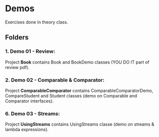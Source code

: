 # Demos
Exercises done in theory class.

## Folders

### 1. Demo 01 - Review:

<p>
    Project <b>Book</b> contains Book and BookDemo classes (YOU DO IT part of review pdf).
</p>

### 2. Demo 02 - Comparable & Comparator:

<p> 
    Project <b>ComparableComparator</b> contains ComparableComparatorDemo, CompareStudent and Student classes (demo on Comparable and Comparator interfaces).
</p>

### 6. Demo 03 - Streams:

<p> 
    Project <b>UsingStreams</b> contains UsingStreams classe (demo on streams & lambda expressions).
</p>